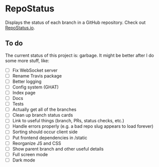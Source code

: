 # RepoStatus

Displays the status of each branch in a GitHub repository. Check out [RepoStatus.io](https://repostatus.io).

## To do

The current status of this project is: garbage. It might be better after I do some more stuff, like:

- [ ] Fix WebSocket server
- [ ] Rename Travis package
- [ ] Better logging
- [ ] Config system (GHAT)
- [ ] Index page
- [ ] Docs
- [ ] Tests
- [ ] Actually get all of the branches
- [ ] Clean up branch status cards
- [ ] Link to useful things (branch, PRs, status checks, etc.)
- [ ] Handle errors properly (e.g. a bad repo slug appears to load forever)
- [ ] Sorting should occur client side
- [ ] Put frontend dependencies in /static
- [ ] Reorganize JS and CSS
- [ ] Show parent branch and other useful details
- [ ] Full screen mode
- [ ] Dark mode
